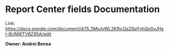 # Report Center fields Documentation
Link: https://docs.google.com/document/d/15_19AiJyWL2K9icQs2SpYyhQnSvJHsI-8UNWTV6Z95A/edit

**Owner: Andrei Benea**

